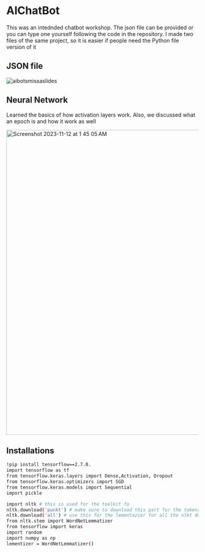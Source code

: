 # AIChatBot
This was an intednded  chatbot workshop. The json file can be provided or you can type one yourself following the code in the repository. I made two files of the same project, so it is easier if people need the Python file version of it
 



## JSON file
![aibotsmissaslides](https://github.com/FrancoRamirezz/AIChatBot/assets/96508706/0c0a2dff-1d15-4207-995d-788f82496785)



## Neural Network
Learned the basics of how activation layers work. Also, we discussed what an epoch is and how it work as well

<img width="800" alt="Screenshot 2023-11-12 at 1 45 05 AM" src="https://github.com/FrancoRamirezz/AIChatBot/assets/96508706/cab9b950-d5dc-4e67-9ecd-5c0e76526261">






## Installations
```bash
!pip install tensorflow==2.7.0.
import tensorflow as tf
from tensorflow.keras.layers import Dense,Activation, Dropout
from tensorflow.keras.optimizers import SGD
from tensorflow.keras.models import Sequential
import pickle

import nltk # this is used for the toolkit fo
nltk.download('punkt') # make sure to download this part for the tokenzaton part
nltk.download('all') # use this for the lementazier for all the nlkt downloads
from nltk.stem import WordNetLemmatizer
from tensorflow import keras
import random
import numpy as np
lementizer = WordNetLemmatizer()
